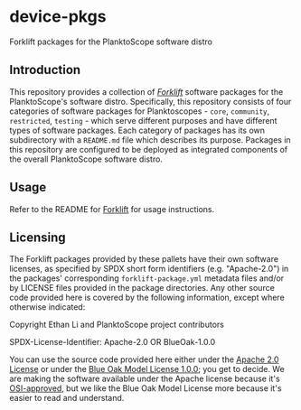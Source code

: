 # device-pkgs
Forklift packages for the PlanktoScope software distro

## Introduction

This repository provides a collection of [*Forklift*](https://github.com/PlanktoScope/forklift)
software packages for the PlanktoScope's software distro. Specifically, this repository consists of
four categories of software packages for Planktoscopes - `core`, `community`, `restricted`,
`testing` - which serve different purposes and have different types of software packages. Each
category of packages has its own subdirectory with a `README.md` file which describes its purpose.
Packages in this repository are configured to be deployed as integrated components of the overall
PlanktoScope software distro.

## Usage

Refer to the README for [Forklift](https://github.com/PlanktoScope/forklift) for usage instructions.

## Licensing

The Forklift packages provided by these pallets have their own software licenses, as specified by
SPDX short form identifiers (e.g. "Apache-2.0") in the packages' corresponding
`forklift-package.yml` metadata files and/or by LICENSE files provided in the package directories.
Any other source code provided here is covered by the following information, except where otherwise
indicated:

Copyright Ethan Li and PlanktoScope project contributors

SPDX-License-Identifier: Apache-2.0 OR BlueOak-1.0.0

You can use the source code provided here either under the
[Apache 2.0 License](https://www.apache.org/licenses/LICENSE-2.0)
or under the [Blue Oak Model License 1.0.0](https://blueoakcouncil.org/license/1.0.0);
you get to decide. We are making the software available under the Apache license because it's
[OSI-approved](https://writing.kemitchell.com/2019/05/05/Rely-on-OSI.html),
but we like the Blue Oak Model License more because it's easier to read and understand.
